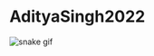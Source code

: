 # AdityaSingh2022

![snake gif](https://github.com/AdityaSingh2022/AdityaSingh2022/blob/output/github-contribution-grid-snake-dark.svg)
